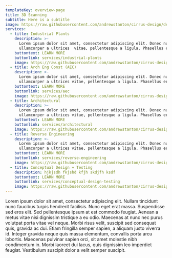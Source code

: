 ```yaml
---
templateKey: overview-page
title: 3D Scanning
subtitle: Here is a subtitle
image: https://raw.githubusercontent.com/andrewstanton/cirrus-design/develop/static/img/scanning.jpg
services:
  - title: Industrial Plants
    description: >-
      Lorem ipsum dolor sit amet, consectetur adipiscing elit. Donec nunc urna,
      ullamcorper a ultrices  vitae, pellentesque a ligula. Phasellus eros felis
    buttontext: LEARN MORE
    buttonlink: services/industrial-plants
    image: https://raw.githubusercontent.com/andrewstanton/cirrus-design/master/src/img/content/industial%20plants/industial-4.jpg
  - title: Arch Eng Const (AEC)
    description: >-
      Lorem ipsum dolor sit amet, consectetur adipiscing elit. Donec nunc urna,
      ullamcorper a ultrices vitae, pellentesque a ligula. Phasellus eros felis
    buttontext: LEARN MORE
    buttonlink: services/aec
    image: https://raw.githubusercontent.com/andrewstanton/cirrus-design/master/src/img/content/aec/aec-2.jpg
  - title: Architectural
    description: >-
      Lorem ipsum dolor sit amet, consectetur adipiscing elit. Donec nunc urna,
      ullamcorper a ultrices vitae, pellentesque a ligula. Phasellus eros felis
    buttontext: LEARN MORE
    buttonlink: services/architectural
    image: https://raw.githubusercontent.com/andrewstanton/cirrus-design/master/src/img/content/architectural/house-10.jpg
  - title: Reverse Engineering
    description: >-
      Lorem ipsum dolor sit amet, consectetur adipiscing elit. Donec nunc urna,
      ullamcorper a ultrices vitae, pellentesque a ligula. Phasellus eros felis
    buttontext: LEARN MORE
    buttonlink: services/reverse-engineering
    image: https://raw.githubusercontent.com/andrewstanton/cirrus-design/master/src/img/content/reverse-engineer/machine.jpg
  - title: Conceptual Design + Testing
    description: hjkjsdh fkjshd kfjh skdjfh ksdf
    buttontext: LEARN MORE
    buttonlink: services/conceptual-design-testing
    image: https://raw.githubusercontent.com/andrewstanton/cirrus-design/develop/static/img/3d-scanning-floor-ceiling.jpg
---
```


Lorem ipsum dolor sit amet, consectetur adipiscing elit. Nullam tincidunt nunc faucibus turpis hendrerit facilisis. Nunc eget erat massa. Suspendisse sed eros elit. Sed pellentesque ipsum at est commodo feugiat. Aenean a metus vitae nisi dignissim tristique a eu odio. Maecenas at nunc nec purus volutpat porta vitae vel neque. Morbi risus velit, suscipit sed consequat quis, gravida ac dui. Etiam fringilla semper sapien, a aliquam justo viverra id. Integer gravida neque quis massa elementum, convallis porta arcu lobortis. Maecenas pulvinar sapien orci, sit amet molestie nibh condimentum in. Morbi laoreet dui lacus, quis dignissim leo imperdiet feugiat. Vestibulum suscipit dolor a velit semper suscipit.
